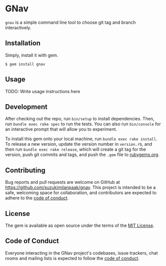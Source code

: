 # GNav

`gnav` is a simple command line tool to choose git tag and branch interactively.


## Installation

Simply, install it with gem.

```shell
$ gem install gnav
```


## Usage

TODO: Write usage instructions here

## Development

After checking out the repo, run `bin/setup` to install dependencies. Then, run `bundle exec rake spec` to run the tests. You can also run `bin/console` for an interactive prompt that will allow you to experiment.

To install this gem onto your local machine, run `bundle exec rake install`. To release a new version, update the version number in `version.rb`, and then run `bundle exec rake release`, which will create a git tag for the version, push git commits and tags, and push the `.gem` file to [rubygems.org](https://rubygems.org).


## Contributing

Bug reports and pull requests are welcome on GitHub at https://github.com/suzukimilanpaak/gnav. This project is intended to be a safe, welcoming space for collaboration, and contributors are expected to adhere to the [code of conduct](https://github.com/suzukimilanpaak/gnav/blob/master/CODE_OF_CONDUCT.md).


## License

The gem is available as open source under the terms of the [MIT License](https://opensource.org/licenses/MIT).

## Code of Conduct

Everyone interacting in the GNav project's codebases, issue trackers, chat rooms and mailing lists is expected to follow the [code of conduct](https://github.com/suzukimilanpaak/gnav/blob/master/CODE_OF_CONDUCT.md).
